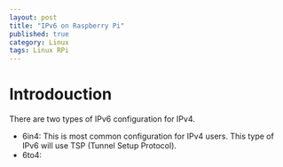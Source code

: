 ```yaml
---
layout: post
title: "IPv6 on Raspberry Pi"
published: true
category: Linux
tags: Linux RPi
---
```


# Introdouction

There are two types of IPv6 configuration for IPv4.

*  6in4: This is most common configuration for IPv4 users. This type of IPv6 will use TSP (Tunnel Setup Protocol).
*  6to4: 
